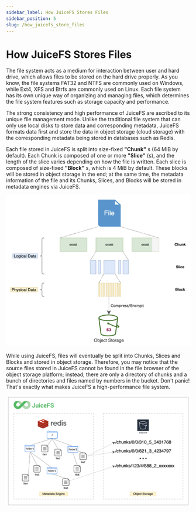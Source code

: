```yaml
---
sidebar_label: How JuiceFS Stores Files
sidebar_position: 5
slug: /how_juicefs_store_files
---
```

# How JuiceFS Stores Files

The file system acts as a medium for interaction between user and hard drive, which allows files to be stored on the hard drive properly. As you know, the file systems FAT32 and NTFS are commonly used on Windows, while Ext4, XFS and Btrfs are commonly used on Linux. Each file system has its own unique way of organizing and managing files, which determines the file system features such as storage capacity and performance.

The strong consistency and high performance of JuiceFS are ascribed to its unique file management mode. Unlike the traditional file system that can only use local disks to store data and corresponding metadata, JuiceFS formats data first and store the data in object storage (cloud storage) with the corresponding metadata being stored in databases such as Redis.

Each file stored in JuiceFS is split into size-fixed **"Chunk"** s (64 MiB by default). Each Chunk is composed of one or more **"Slice"** (s), and the length of the slice varies depending on how the file is written. Each slice is composed of size-fixed **"Block"** s, which is 4 MiB by default. These blocks will be stored in object storage in the end; at the same time, the metadata information of the file and its Chunks, Slices, and Blocks will be stored in metadata engines via JuiceFS.

![](../images/juicefs-storage-format-new.png)

While using JuiceFS, files will eventually be split into Chunks, Slices and Blocks and stored in object storage. Therefore, you may notice that the source files stored in JuiceFS cannot be found in the file browser of the object storage platform; instead, there are only a directory of chunks and a bunch of directories and files named by numbers in the bucket. Don't panic! That's exactly what makes JuiceFS a high-performance file system.

![How JuiceFS stores your files](../images/how-juicefs-stores-files-new.png)
